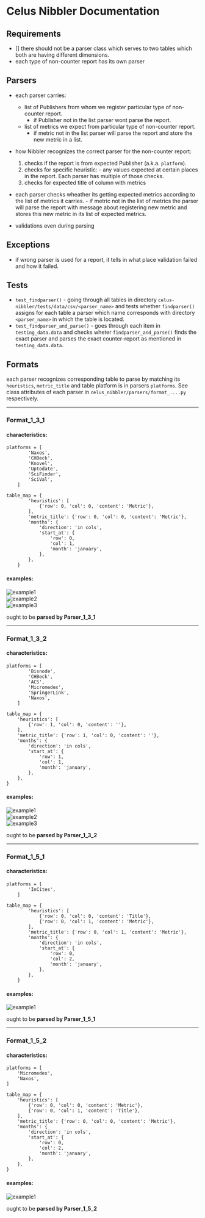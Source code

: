 # Celus Nibbler Documentation

## Requirements

- [] there should not be a parser class which serves to two tables which both are having different dimensions.
- each type of non-counter report has its own parser

## Parsers

- each parser carries:
    - list of Publishers from whom we register particular type of non-counter report.
        - if Publisher not in the list parser wont parse the report.
    - list of metrics we expect from particular type of non-counter report.
        - if metric not in the list parser will parse the report and store the new metric in a list.

- how Nibbler recognizes the correct parser for the non-counter report:
    1. checks if the report is from expected Publisher (a.k.a. `platform`).
    2. checks for specific heuristic:
      - any values expected at certain places in the report. Each parser has multiple of those checks.
    3. checks for expected title of column with metrics


- each parser checks wheather its getting expected metrics according to the list of metrics it carries.
        - if metric not in the list of metrics the parser will parse the report with message about registering new metric and stores this new metric in its list of expected metrics.

- validations even during parsing

## Exceptions
- if wrong parser is used for a report, it tells in what place validation failed and how it failed.

## Tests
- `test_findparser()` - going through all tables in directory `celus-nibbler/tests/data/csv/<parser_name>` and tests whether `findparser()` assigns for each table a parser which name corresponds with directory `<parser_name>` in which the table is located.
- `test_findparser_and_parse()` - goes through each item in `testing_data.data` and checks wheter `findparser_and_parse()` finds the exact parser and parses the exact counter-report as mentioned in `testing_data.data`.


## Formats

each parser recognizes corresponding table to parse by matching its `heuristics`, `metric_title` and table platform is in parsers `platforms`. See class attributes of each parser in `celus_nibbler/parsers/format_....py` respectively.


***
### Format_1_3_1
#### characteristics:
```
platforms = [
        'Naxos',
        'CHBeck',
        'Knovel',
        'Uptodate',
        'SciFinder',
        'SciVal',
    ]
```

```
table_map = {
        'heuristics': [
            {'row': 0, 'col': 0, 'content': 'Metric'},
        ],
        'metric_title': {'row': 0, 'col': 0, 'content': 'Metric'},
        'months': {
            'direction': 'in cols',
            'start_at': {
                'row': 0,
                'col': 1,
                'month': 'january',
            },
        },
    }
```

#### examples:
![example1](img/Format_1_3_1(ex1).png)<br>
![example2](img/Format_1_3_1(ex2).png)<br>
![example3](img/Format_1_3_1(ex3).png)

ought to be **parsed by Parser_1_3_1**






***
### Format_1_3_2
#### characteristics:
```
platforms = [
        'Bisnode',
        'CHBeck',
        'ACS',
        'Micromedex',
        'SpringerLink',
        'Naxos',
    ]
```

```
table_map = {
    'heuristics': [
        {'row': 1, 'col': 0, 'content': ''},
    ],
    'metric_title': {'row': 1, 'col': 0, 'content': ''},
    'months': {
        'direction': 'in cols',
        'start_at': {
            'row': 1,
            'col': 1,
            'month': 'january',
        },
    },
}
```


#### examples:
![example1](img/Format_1_3_2(ex1).png)<br>
![example2](img/Format_1_3_2(ex2).png)<br>
![example3](img/Format_1_3_2(ex3).png)

ought to be **parsed by Parser_1_3_2**





***
### Format_1_5_1
#### characteristics:
```
platforms = [
        'InCites',
    ]
```

```
table_map = {
        'heuristics': [
            {'row': 0, 'col': 0, 'content': 'Title'},
            {'row': 0, 'col': 1, 'content': 'Metric'},
        ],
        'metric_title': {'row': 0, 'col': 1, 'content': 'Metric'},
        'months': {
            'direction': 'in cols',
            'start_at': {
                'row': 0,
                'col': 2,
                'month': 'january',
            },
        },
    }
```

#### examples:
![example1](img/Format_1_5_1(ex1).png)<br>

ought to be **parsed by Parser_1_5_1**




***
### Format_1_5_2
#### characteristics:
```
platforms = [
    'Micromedex',
    'Naxos',
]
```

```
table_map = {
    'heuristics': [
        {'row': 0, 'col': 0, 'content': 'Metric'},
        {'row': 0, 'col': 1, 'content': 'Title'},
    ],
    'metric_title': {'row': 0, 'col': 0, 'content': 'Metric'},
    'months': {
        'direction': 'in cols',
        'start_at': {
            'row': 0,
            'col': 2,
            'month': 'january',
        },
    },
}
```


#### examples:
![example1](img/Format_1_5_2(ex1).png)<br>

ought to be **parsed by Parser_1_5_2**
